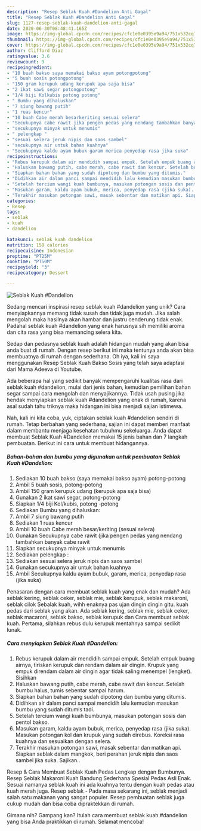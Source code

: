 ```yaml
---
description: "Resep Seblak Kuah #Dandelion Anti Gagal"
title: "Resep Seblak Kuah #Dandelion Anti Gagal"
slug: 1127-resep-seblak-kuah-dandelion-anti-gagal
date: 2020-06-30T08:48:41.165Z
image: https://img-global.cpcdn.com/recipes/cfc1e0e0395e9a94/751x532cq70/seblak-kuah-dandelion-foto-resep-utama.jpg
thumbnail: https://img-global.cpcdn.com/recipes/cfc1e0e0395e9a94/751x532cq70/seblak-kuah-dandelion-foto-resep-utama.jpg
cover: https://img-global.cpcdn.com/recipes/cfc1e0e0395e9a94/751x532cq70/seblak-kuah-dandelion-foto-resep-utama.jpg
author: Clifford Diaz
ratingvalue: 3.6
reviewcount: 9
recipeingredient:
- "10 buah bakso saya memakai bakso ayam potongpotong"
- "5 buah sosis potongpotong"
- "150 gram kerupuk udang kerupuk apa saja bisa"
- "2 ikat sawi segar potongpotong"
- "1/4 biji Kolkubis potong potong"
- " Bumbu yang dihaluskan"
- "7 siung bawang putih"
- "1 ruas kencur"
- "10 buah Cabe merah besarkeriting sesuai selera"
- "Secukupnya cabe rawit jika pengen pedas yang nendang tambahkan banyak cabe rawit"
- "secukupnya minyak untuk menumis"
- " pelengkap "
- "sesuai selera jeruk nipis dan saos sambel"
- "secukupnya air untuk bahan kuahnya"
- "Secukupnya kaldu ayam bubuk garam merica penyedap rasa jika suka"
recipeinstructions:
- "Rebus kerupuk dalam air mendidih sampai empuk. Setelah empuk buang airnya, tiriskan kerupuk dan rendam dalam air dingin. Krupuk yang empuk direndam dalam air dingin agar tidak saling menempel (lengket). Sisihkan"
- "Haluskan bawang putih, cabe merah, cabe rawit dan kencur. Setelah bumbu halus, tumis sebentar sampai harum."
- "Siapkan bahan bahan yang sudah dipotong dan bumbu yang ditumis."
- "Didihkan air dalam panci sampai mendidih lalu kemudian masukan bumbu yang sudah ditumis tadi."
- "Setelah tercium wangi kuah bumbunya, masukan potongan sosis dan pentol bakso."
- "Masukan garam, kaldu ayam bubuk, merica, penyedap rasa (jika suka). Masukan potongan kol dan krupuk yang sudah direbus. Koreksi rasa kuahnya dan sesuaikan dengan selera."
- "Terakhir masukan potongan sawi, masak sebentar dan matikan api. Siapkan seblak dalam mangkok, beri perahan jeruk nipis dan saos sambel jika suka. Sajikan.."
categories:
- Resep
tags:
- seblak
- kuah
- dandelion

katakunci: seblak kuah dandelion 
nutrition: 158 calories
recipecuisine: Indonesian
preptime: "PT25M"
cooktime: "PT50M"
recipeyield: "3"
recipecategory: Dessert

---
```



![Seblak Kuah #Dandelion](https://img-global.cpcdn.com/recipes/cfc1e0e0395e9a94/751x532cq70/seblak-kuah-dandelion-foto-resep-utama.jpg)

Sedang mencari inspirasi resep seblak kuah #dandelion yang unik? Cara menyiapkannya memang tidak susah dan tidak juga mudah. Jika salah mengolah maka hasilnya akan hambar dan justru cenderung tidak enak. Padahal seblak kuah #dandelion yang enak harusnya sih memiliki aroma dan cita rasa yang bisa memancing selera kita.

Sedap dan pedasnya seblak kuah adalah hidangan mudah yang akan bisa anda buat di rumah. Dengan resep berikut ini maka tentunya anda akan bisa membuatnya di rumah dengan sederhana. Oh iya, kali ini saya menggunakan Resep Seblak Kuah Bakso Sosis yang telah saya adaptasi dari Mama Adeeva di Youtube.

Ada beberapa hal yang sedikit banyak mempengaruhi kualitas rasa dari seblak kuah #dandelion, mulai dari jenis bahan, kemudian pemilihan bahan segar sampai cara mengolah dan menyajikannya. Tidak usah pusing jika hendak menyiapkan seblak kuah #dandelion yang enak di rumah, karena asal sudah tahu triknya maka hidangan ini bisa menjadi sajian istimewa.


Nah, kali ini kita coba, yuk, ciptakan seblak kuah #dandelion sendiri di rumah. Tetap berbahan yang sederhana, sajian ini dapat memberi manfaat dalam membantu menjaga kesehatan tubuhmu sekeluarga. Anda dapat membuat Seblak Kuah #Dandelion memakai 15 jenis bahan dan 7 langkah pembuatan. Berikut ini cara untuk membuat hidangannya.

<!--inarticleads1-->

##### Bahan-bahan dan bumbu yang digunakan untuk pembuatan Seblak Kuah #Dandelion:

1. Sediakan 10 buah bakso (saya memakai bakso ayam) potong-potong
1. Ambil 5 buah sosis, potong-potong
1. Ambil 150 gram kerupuk udang (kerupuk apa saja bisa)
1. Gunakan 2 ikat sawi segar, potong-potong
1. Siapkan 1/4 biji Kol/kubis, potong -potong
1. Sediakan  Bumbu yang dihaluskan:
1. Ambil 7 siung bawang putih
1. Sediakan 1 ruas kencur
1. Ambil 10 buah Cabe merah besar/keriting (sesuai selera)
1. Gunakan Secukupnya cabe rawit (jika pengen pedas yang nendang tambahkan banyak cabe rawit
1. Siapkan secukupnya minyak untuk menumis
1. Sediakan  pelengkap :
1. Sediakan sesuai selera jeruk nipis dan saos sambel
1. Gunakan secukupnya air untuk bahan kuahnya
1. Ambil Secukupnya kaldu ayam bubuk, garam, merica, penyedap rasa (jika suka)


Penasaran dengan cara membuat seblak kuah yang enak dan mudah? Ada seblak kering, seblak ceker, seblak mie, seblak kerupuk, seblak makaroni, seblak cilok Sebalak kuah, wihh enaknya pas ujan dingin dingin gitu. kuah pedas dari seblak yang akan. Ada seblak kering, seblak mie, seblak ceker, seblak macaroni, seblak bakso, seblak kerupuk dan Cara membuat seblak kuah. Pertama, silahkan rebus dulu kerupuk mentahnya sampai sedikit lunak. 

<!--inarticleads2-->

##### Cara menyiapkan Seblak Kuah #Dandelion:

1. Rebus kerupuk dalam air mendidih sampai empuk. Setelah empuk buang airnya, tiriskan kerupuk dan rendam dalam air dingin. Krupuk yang empuk direndam dalam air dingin agar tidak saling menempel (lengket). Sisihkan
1. Haluskan bawang putih, cabe merah, cabe rawit dan kencur. Setelah bumbu halus, tumis sebentar sampai harum.
1. Siapkan bahan bahan yang sudah dipotong dan bumbu yang ditumis.
1. Didihkan air dalam panci sampai mendidih lalu kemudian masukan bumbu yang sudah ditumis tadi.
1. Setelah tercium wangi kuah bumbunya, masukan potongan sosis dan pentol bakso.
1. Masukan garam, kaldu ayam bubuk, merica, penyedap rasa (jika suka). Masukan potongan kol dan krupuk yang sudah direbus. Koreksi rasa kuahnya dan sesuaikan dengan selera.
1. Terakhir masukan potongan sawi, masak sebentar dan matikan api. Siapkan seblak dalam mangkok, beri perahan jeruk nipis dan saos sambel jika suka. Sajikan..


Resep &amp; Cara Membuat Seblak Kuah Pedas Lengkap dengan Bumbunya. Resep Seblak Makaroni Kuah Bandung Sederhana Spesial Pedas Asli Enak. Sesuai namanya seblak kuah ini ada kuahnya tentu dengan kuah pedas atau kuah merah juga. Resep seblak - Pada masa sekarang ini, seblak menjadi salah satu makanan yang sangat populer. Resep pembuatan seblak juga cukup mudah dan bisa coba dipraktekkan di rumah. 

Gimana nih? Gampang kan? Itulah cara membuat seblak kuah #dandelion yang bisa Anda praktikkan di rumah. Selamat mencoba!
